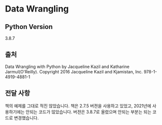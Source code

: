 # Data Wrangling
## Python Version
3.8.7
## 출처
Data Wrangling with Python by Jacqueline Kazil and Katharine Jarmul(O'Reilly). Copyright 2016 Jacqueline Kazil and Kjamistan, Inc. 978-1-4919-4881-1
## 전달 사항
책의 예제를 그대로 적진 않았습니다.
책은 2.7.5 버젼을 사용하고 있었고, 2021년에 사용하기에는 안되는 코드가 많았습니다.
버젼은 3.8.7로 올렸으며 안되는 부분는 되는 코드로 변경했습니다.
